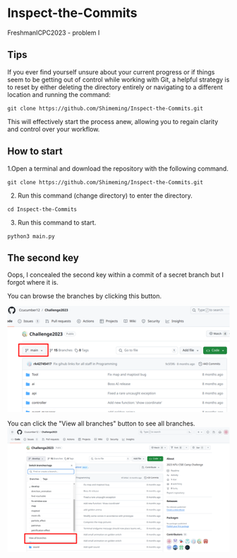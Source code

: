 # Inspect-the-Commits
FreshmanICPC2023 - problem I

## Tips
If you ever find yourself unsure about your current progress or if things seem to be getting out of control while working with Git, a helpful strategy is to reset by either deleting the directory entirely or navigating to a different location and running the command:
```
git clone https://github.com/Shimeming/Inspect-the-Commits.git
```
This will effectively start the process anew, allowing you to regain clarity and control over your workflow.

## How to start
1.Open a terminal and download the repository with the following command.
```
git clone https://github.com/Shimeming/Inspect-the-Commits.git
```

2. Run this command (change directory) to enter the directory.
```
cd Inspect-the-Commits
```

3. Run this command to start.
```
python3 main.py
```

## The second key
Oops, I concealed the second key within a commit of a secret branch but I forgot where it is.

You can browse the branches by clicking this button.

![branch_button](image/branch_button.png)

You can click the "View all branches" button to see all branches.
![view all branches](image/branch_list.png)

